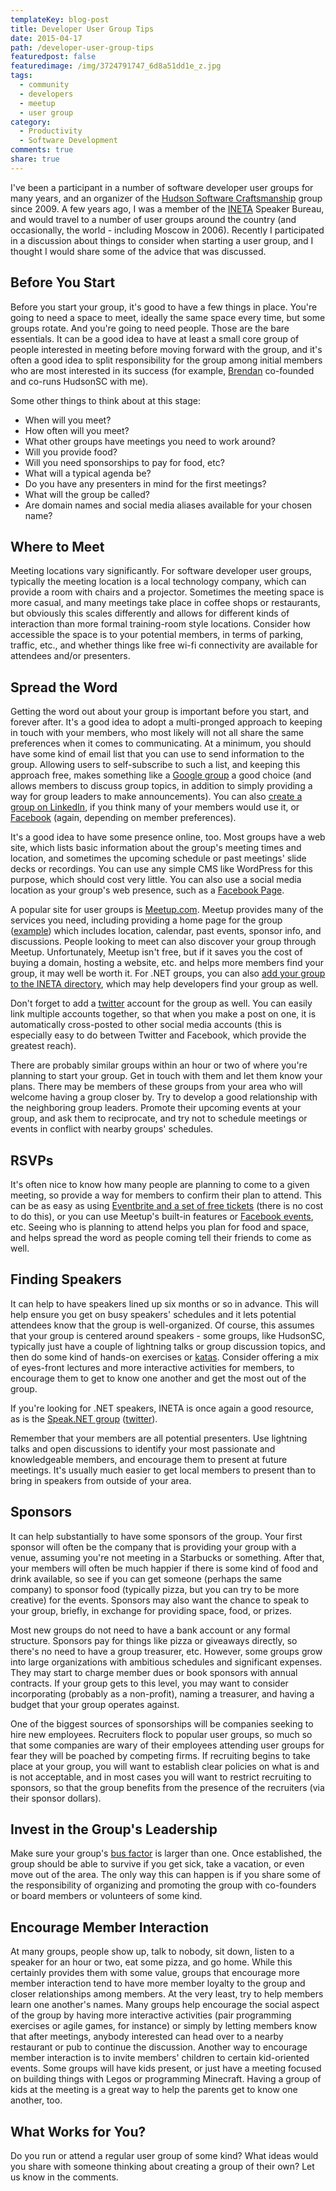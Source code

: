 ```yaml
---
templateKey: blog-post
title: Developer User Group Tips
date: 2015-04-17
path: /developer-user-group-tips
featuredpost: false
featuredimage: /img/3724791747_6d8a51dd1e_z.jpg
tags:
  - community
  - developers
  - meetup
  - user group
category:
  - Productivity
  - Software Development
comments: true
share: true
---
```


I've been a participant in a number of software developer user groups for many years, and an organizer of the [Hudson Software Craftsmanship](http://HudsonSC.com/) group since 2009. A few years ago, I was a member of the [INETA](http://ineta.org/) Speaker Bureau, and would travel to a number of user groups around the country (and occasionally, the world - including Moscow in 2006). Recently I participated in a discussion about things to consider when starting a user group, and I thought I would share some of the advice that was discussed.

## Before You Start

Before you start your group, it's good to have a few things in place. You're going to need a space to meet, ideally the same space every time, but some groups rotate. And you're going to need people. Those are the bare essentials. It can be a good idea to have at least a small core group of people interested in meeting before moving forward with the group, and it's often a good idea to split responsibility for the group among initial members who are most interested in its success (for example, [Brendan](http://brendan.enrick.com/) co-founded and co-runs HudsonSC with me).

Some other things to think about at this stage:

- When will you meet?
- How often will you meet?
- What other groups have meetings you need to work around?
- Will you provide food?
- Will you need sponsorships to pay for food, etc?
- What will a typical agenda be?
- Do you have any presenters in mind for the first meetings?
- What will the group be called?
- Are domain names and social media aliases available for your chosen name?

## Where to Meet

Meeting locations vary significantly. For software developer user groups, typically the meeting location is a local technology company, which can provide a room with chairs and a projector. Sometimes the meeting space is more casual, and many meetings take place in coffee shops or restaurants, but obviously this scales differently and allows for different kinds of interaction than more formal training-room style locations. Consider how accessible the space is to your potential members, in terms of parking, traffic, etc., and whether things like free wi-fi connectivity are available for attendees and/or presenters.

## Spread the Word

Getting the word out about your group is important before you start, and forever after. It's a good idea to adopt a multi-pronged approach to keeping in touch with your members, who most likely will not all share the same preferences when it comes to communicating. At a minimum, you should have some kind of email list that you can use to send information to the group. Allowing users to self-subscribe to such a list, and keeping this approach free, makes something like a [Google group](https://groups.google.com) a good choice (and allows members to discuss group topics, in addition to simply providing a way for group leaders to make announcements). You can also [create a group on LinkedIn](https://help.linkedin.com/app/answers/detail/a_id/6/~/creating-a-group), if you think many of your members would use it, or [Facebook](https://www.facebook.com/help/167970719931213) (again, depending on member preferences).

It's a good idea to have some presence online, too. Most groups have a web site, which lists basic information about the group's meeting times and location, and sometimes the upcoming schedule or past meetings' slide decks or recordings. You can use any simple CMS like WordPress for this purpose, which should cost very little. You can also use a social media location as your group's web presence, such as a [Facebook Page](https://www.facebook.com/help/104002523024878).

A popular site for user groups is [Meetup.com](http://meetup.com/). Meetup provides many of the services you need, including providing a home page for the group ([example](http://www.meetup.com/KentTechMeetup/)) which includes location, calendar, past events, sponsor info, and discussions. People looking to meet can also discover your group through Meetup. Unfortunately, Meetup isn't free, but if it saves you the cost of buying a domain, hosting a website, etc. and helps more members find your group, it may well be worth it. For .NET groups, you can also [add your group to the INETA directory](http://www.ineta.org/BecomeAMember.aspx), which may help developers find your group as well.

Don't forget to add a [twitter](http://twitter.com/) account for the group as well. You can easily link multiple accounts together, so that when you make a post on one, it is automatically cross-posted to other social media accounts (this is especially easy to do between Twitter and Facebook, which provide the greatest reach).

There are probably similar groups within an hour or two of where you're planning to start your group. Get in touch with them and let them know your plans. There may be members of these groups from your area who will welcome having a group closer by. Try to develop a good relationship with the neighboring group leaders. Promote their upcoming events at your group, and ask them to reciprocate, and try not to schedule meetings or events in conflict with nearby groups' schedules.

## RSVPs

It's often nice to know how many people are planning to come to a given meeting, so provide a way for members to confirm their plan to attend. This can be as easy as using [Eventbrite and a set of free tickets](https://www.eventbrite.com/) (there is no cost to do this), or you can use Meetup's built-in features or [Facebook events](https://www.facebook.com/help/210413455658361), etc. Seeing who is planning to attend helps you plan for food and space, and helps spread the word as people coming tell their friends to come as well.

## Finding Speakers

It can help to have speakers lined up six months or so in advance. This will help ensure you get on busy speakers' schedules and it lets potential attendees know that the group is well-organized. Of course, this assumes that your group is centered around speakers - some groups, like HudsonSC, typically just have a couple of lightning talks or group discussion topics, and then do some kind of hands-on exercises or [katas](https://github.com/ardalis/kata-catalog). Consider offering a mix of eyes-front lectures and more interactive activities for members, to encourage them to get to know one another and get the most out of the group.

If you're looking for .NET speakers, INETA is once again a good resource, as is the [Speak.NET group](https://groups.google.com/forum/#!forum/speaknet) ([twitter](https://twitter.com/speaknet)).

Remember that your members are all potential presenters. Use lightning talks and open discussions to identify your most passionate and knowledgeable members, and encourage them to present at future meetings. It's usually much easier to get local members to present than to bring in speakers from outside of your area.

## Sponsors

It can help substantially to have some sponsors of the group. Your first sponsor will often be the company that is providing your group with a venue, assuming you're not meeting in a Starbucks or something. After that, your members will often be much happier if there is some kind of food and drink available, so see if you can get someone (perhaps the same company) to sponsor food (typically pizza, but you can try to be more creative) for the events. Sponsors may also want the chance to speak to your group, briefly, in exchange for providing space, food, or prizes.

Most new groups do not need to have a bank account or any formal structure. Sponsors pay for things like pizza or giveaways directly, so there's no need to have a group treasurer, etc. However, some groups grow into large organizations with ambitious schedules and significant expenses. They may start to charge member dues or book sponsors with annual contracts. If your group gets to this level, you may want to consider incorporating (probably as a non-profit), naming a treasurer, and having a budget that your group operates against.

One of the biggest sources of sponsorships will be companies seeking to hire new employees. Recruiters flock to popular user groups, so much so that some companies are wary of their employees attending user groups for fear they will be poached by competing firms. If recruiting begins to take place at your group, you will want to establish clear policies on what is and is not acceptable, and in most cases you will want to restrict recruiting to sponsors, so that the group benefits from the presence of the recruiters (via their sponsor dollars).

## Invest in the Group's Leadership

Make sure your group's [bus factor](http://en.wikipedia.org/wiki/Bus_factor) is larger than one. Once established, the group should be able to survive if you get sick, take a vacation, or even move out of the area. The only way this can happen is if you share some of the responsibility of organizing and promoting the group with co-founders or board members or volunteers of some kind.

## Encourage Member Interaction

At many groups, people show up, talk to nobody, sit down, listen to a speaker for an hour or two, eat some pizza, and go home. While this certainly provides them with some value, groups that encourage more member interaction tend to have more member loyalty to the group and closer relationships among members. At the very least, try to help members learn one another's names. Many groups help encourage the social aspect of the group by having more interactive activities (pair programming exercises or agile games, for instance) or simply by letting members know that after meetings, anybody interested can head over to a nearby restaurant or pub to continue the discussion. Another way to encourage member interaction is to invite members' children to certain kid-oriented events. Some groups will have kids present, or just have a meeting focused on building things with Legos or programming Minecraft. Having a group of kids at the meeting is a great way to help the parents get to know one another, too.

## What Works for You?

Do you run or attend a regular user group of some kind? What ideas would you share with someone thinking about creating a group of their own? Let us know in the comments.
